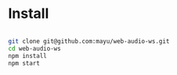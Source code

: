 # Install

```bash

git clone git@github.com:mayu/web-audio-ws.git
cd web-audio-ws
npm install
npm start